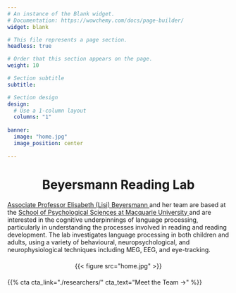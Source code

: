 ```yaml
---
# An instance of the Blank widget.
# Documentation: https://wowchemy.com/docs/page-builder/
widget: blank

# This file represents a page section.
headless: true

# Order that this section appears on the page.
weight: 10

# Section subtitle
subtitle:

# Section design
design:
  # Use a 1-column layout
  columns: "1"
  
banner:
  image: "home.jpg"
  image_position: center
    
---
```


<html>
<head>
  <style>
    /* Center align the h3 heading and make it bold, with a smaller size */
    h3 {
      text-align: center;
      font-weight: bold;  /* Ensures the heading is bold */
      font-size: 28px; /* Adjusted smaller size */
      margin-bottom: 20px; /* Adds some space below the heading */
    }

    /* Center align the paragraph text with a smaller font size */
    p {
      text-align: center;
      font-size: 16px; /* Adjusted smaller font size */
      line-height: 1.6;
      margin-bottom: 30px; /* Adds some space below the paragraph */
    }

    /* Center the image and add a small gap between text and image */
    .image-container {
      text-align: center;
      margin-top: 20px; /* Adds space above the image */
      margin-bottom: 20px; /* Adds space below the image */
    }
  </style>
</head>
<body>

  <!-- Heading for the lab (now h3) -->
  <h3>Beyersmann Reading Lab</h3>

  <!-- Body text with linked researcher and university info -->
  <p>
    <a href="https://beyersmannlab.cogscience.org/author/associate-professor-elisabeth-lisi-beyersmann/" target="_blank">
      Associate Professor Elisabeth (Lisi) Beyersmann
    </a> and her team are based at the 
    <a href="https://www.mq.edu.au/about/about-the-university/our-faculties/medicine-and-health-sciences/departments-and-centres/department-of-psychology" target="_blank">
      School of Psychological Sciences at Macquarie University
    </a> and are interested in the cognitive underpinnings of language processing, particularly in understanding the processes involved in reading and reading development. 
    The lab investigates language processing in both children and adults, using a variety of behavioural, neuropsychological, and neurophysiological techniques including MEG, EEG, and eye-tracking.
  </p>

  <!-- Image below the text (without caption) -->
  <div class="image-container">
    {{< figure src="home.jpg" >}} <!-- Image without caption -->
  </div>

  <!-- Call to action for "Meet the Team" -->
  {{% cta cta_link="./researchers/" cta_text="Meet the Team →" %}}

</body>
</html>


  

